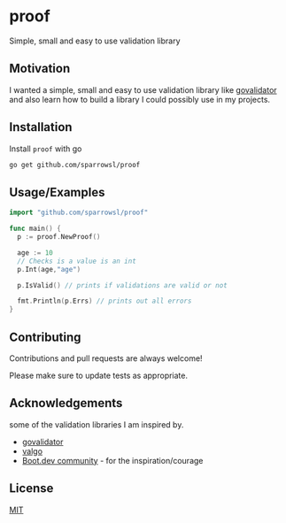 # proof
Simple, small and easy to use validation library


## Motivation
I wanted a simple, small and easy to use validation library like [govalidator](https://github.com/rezakhademix/govalidator/) and also learn how to build a library I could possibly use in my projects.


## Installation

Install `proof` with go

```bash
go get github.com/sparrowsl/proof
```


## Usage/Examples

```go
import "github.com/sparrowsl/proof"

func main() {
  p := proof.NewProof()

  age := 10
  // Checks is a value is an int
  p.Int(age,"age")

  p.IsValid() // prints if validations are valid or not

  fmt.Println(p.Errs) // prints out all errors 
}
```

## Contributing

Contributions and pull requests are always welcome!

Please make sure to update tests as appropriate.


## Acknowledgements
some of the validation libraries I am inspired by.

 - [govalidator](https://github.com/rezakhademix/govalidator)
 - [valgo](https://github.com/cohesivestack/valgo) 
 - [Boot.dev community](https://boot.dev) - for the inspiration/courage


## License

[MIT](https://choosealicense.com/licenses/mit/)


